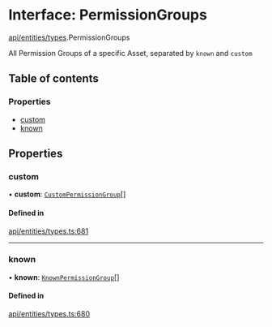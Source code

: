 # Interface: PermissionGroups

[api/entities/types](../wiki/api.entities.types).PermissionGroups

All Permission Groups of a specific Asset, separated by `known` and `custom`

## Table of contents

### Properties

- [custom](../wiki/api.entities.types.PermissionGroups#custom)
- [known](../wiki/api.entities.types.PermissionGroups#known)

## Properties

### custom

• **custom**: [`CustomPermissionGroup`](../wiki/api.entities.CustomPermissionGroup.CustomPermissionGroup)[]

#### Defined in

[api/entities/types.ts:681](https://github.com/PolymeshAssociation/polymesh-sdk/blob/8a9e72221/src/api/entities/types.ts#L681)

___

### known

• **known**: [`KnownPermissionGroup`](../wiki/api.entities.KnownPermissionGroup.KnownPermissionGroup)[]

#### Defined in

[api/entities/types.ts:680](https://github.com/PolymeshAssociation/polymesh-sdk/blob/8a9e72221/src/api/entities/types.ts#L680)
